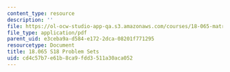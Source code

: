 ```yaml
---
content_type: resource
description: ''
file: https://ol-ocw-studio-app-qa.s3.amazonaws.com/courses/18-065-matrix-methods-in-data-analysis-signal-processing-and-machine-learning-spring-2018/cd4c57b7e61b8ca9fdd3511a30aca052_MIT18_065S18PSets.pdf
file_type: application/pdf
parent_uid: e3ceba9a-d584-e172-2dca-08201f771295
resourcetype: Document
title: 18.065 S18 Problem Sets
uid: cd4c57b7-e61b-8ca9-fdd3-511a30aca052
---
```

